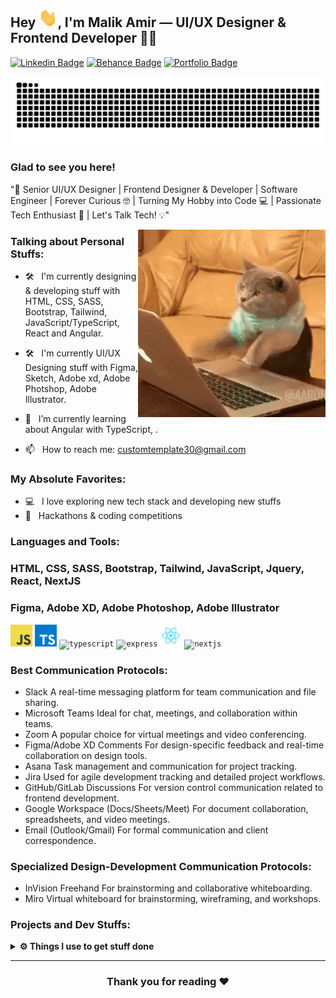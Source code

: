 ## Hey <img alt="Hi" src="./assets/Hi.gif" width="30px" height="30px" />, I'm Malik Amir — UI/UX Designer & Frontend Developer 👨‍💻

[![Linkedin Badge](https://img.shields.io/badge/-@MalikAmir-0e76a8?style=flat-square&logo=Linkedin&logoColor=white)](https://www.linkedin.com/in/malikamir-ui-designer/)
[![Behance Badge](https://img.shields.io/badge/-@MalikAmir-1769ff?style=flat-square&logo=Behance&logoColor=white)](https://www.behance.net/amirayat)
[![Portfolio Badge](https://img.shields.io/badge/-Portfolio-000000?style=flat-square&logo=About.me&logoColor=white)](https://webtsol.com/)

<img src="https://raw.githubusercontent.com/MateenMasood/MateenMasood/master/assets/github-snake-dark.svg" />
  
### Glad to see you here!

"🚀 Senior UI/UX Designer | Frontend Designer & Developer | Software Engineer | Forever Curious 🤓 | Turning My Hobby into Code 💻 | Passionate Tech Enthusiast 💬 | Let's Talk Tech! 💡"

<img align="right" alt="Coding Cat" src="./assets/coding.webp" />

### Talking about Personal Stuffs:

- 🛠 &nbsp; I'm currently designing & developing stuff with HTML, CSS, SASS, Bootstrap, Tailwind, JavaScript/TypeScript, React and Angular.
- 🛠 &nbsp; I'm currently UI/UX Designing stuff with Figma, Sketch, Adobe xd, Adobe Photshop, Adobe Illustrator.
- 🚀 &nbsp; I’m currently learning about Angular with TypeScript, .

- 📫 &nbsp; How to reach me: customtemplate30@gmail.com

### My Absolute Favorites:

- 💻 &nbsp; I love exploring new tech stack and developing new stuffs
- 🍕 &nbsp; Hackathons & coding competitions

### Languages and Tools:

### HTML, CSS, SASS, Bootstrap, Tailwind, JavaScript, Jquery, React, NextJS
### Figma, Adobe XD, Adobe Photoshop, Adobe Illustrator
<code><img height="35" src="https://raw.githubusercontent.com/github/explore/80688e429a7d4ef2fca1e82350fe8e3517d3494d/topics/javascript/javascript.png" alt="javascript"></code>
<code><img height="35" src="https://raw.githubusercontent.com/github/explore/80688e429a7d4ef2fca1e82350fe8e3517d3494d/topics/typescript/typescript.png" alt="typescript"></code>
<code><img height="35" src="https://github-production-user-asset-6210df.s3.amazonaws.com/136815194/273370085-519bfaf3-c242-431e-a269-876979f05574.png" alt="typescript"></code>
<code><img height="35" src="https://user-images.githubusercontent.com/25181517/183859966-a3462d8d-1bc7-4880-b353-e2cbed900ed6.png" alt="express"></code>
<code><img height="35" src="https://raw.githubusercontent.com/github/explore/80688e429a7d4ef2fca1e82350fe8e3517d3494d/topics/react/react.png" alt="react"></code>
<code><img height="35" src="https://nextjs.org/static/favicon/favicon-32x32.png" alt="nextjs"></code>

### Best Communication Protocols:

- Slack
A real-time messaging platform for team communication and file sharing.
- Microsoft Teams
Ideal for chat, meetings, and collaboration within teams.
- Zoom
A popular choice for virtual meetings and video conferencing.
- Figma/Adobe XD Comments
For design-specific feedback and real-time collaboration on design tools.
- Asana
Task management and communication for project tracking.
- Jira
Used for agile development tracking and detailed project workflows.
- GitHub/GitLab Discussions
For version control communication related to frontend development.
- Google Workspace (Docs/Sheets/Meet)
For document collaboration, spreadsheets, and video meetings.
- Email (Outlook/Gmail)
For formal communication and client correspondence.

### Specialized Design-Development Communication Protocols:

- InVision Freehand
For brainstorming and collaborative whiteboarding.
- Miro
Virtual whiteboard for brainstorming, wireframing, and workshops.

### Projects and Dev Stuffs:

<details>	
  <br />
  <summary><b>⚙️ Things I use to get stuff done</b></summary>
  	<ul>
  	  <li><b>OS:</b> Windows / Linux</li>
  	  <li><b>Browser: </b> Firefox / Brave Browser / Google Chrome/ Internet Explorer </li>
	  <li><b>Code Editor:</b> Visual Studio Code / WebStorm / Sublime Text / Dreamweaver </li>
	  <li><b>To Stay Updated:</b> Dev.to, Medium, Linkedin and Tech YouTube Channels, Blogs</li>
	</ul>

</details>

---

<div align="center">

### Thank you for reading ❤️

</div>
